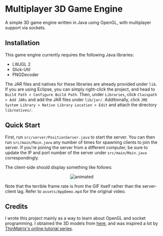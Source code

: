 # Multiplayer 3D Game Engine
A simple 3D game engine written in Java using OpenGL, with multiplayer support via sockets.

## Installation

This game engine currently requires the following Java libraries:

- LWJGL 2
- Slick-Util 
- PNGDecoder

The JAR files and natives for these libraries are already provided under `lib`. If you are using Eclipse, you can simply right-click the project, and head to `Build Path > Configure Build Path`. Then, under `Libraries`, click `Classpath > Add JARs` and add the JAR files under `lib/jar/`. Additionally, click `JRE System Library > Native Library Location > Edit` and attach the directory `lib/natives/`.

## Quick Start

First, run `src/server/PositionServer.java` to start the server. You can then run `src/main/Main.java` any number of times for spawning clients to join the server. If you're joining the server from a different computer, be sure to update the IP and port number of the server under `src/main/Main.java` correspondingly.

The client-side should display something like follows:

<!-- <figure class="video_container" align="center">
  <video controls="true" width="700" allowfullscreen="true">
    <source src="assets/AppDemo.mp4" type="video/mp4">
  </video>
</figure> -->

<p align="center">
  <img src="assets/AppDemo.gif" alt="animated" />
</p>

Note that the terrible frame rate is from the GIF itself rather than the server-client lag. Refer to `assets/AppDemo.mp4` for the original video.

## Credits

I wrote this project mainly as a way to learn about OpenGL and socket programming. I obtained the 3D models from [here](https://www.dropbox.com/sh/i76qpo3ug7vvq98/AADQtfO_WsUcU_cEroaqKd9ya?dl=0), and was inspired a lot by [ThinMatrix's online tutorial series](https://www.youtube.com/watch?v=VS8wlS9hF8E&list=PLRIWtICgwaX0u7Rf9zkZhLoLuZVfUksDP).
